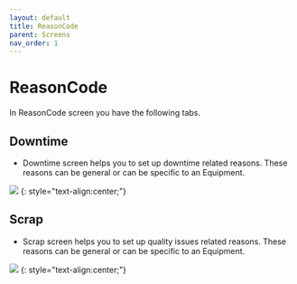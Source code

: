 ```yaml
---
layout: default
title: ReasonCode
parent: Screens
nav_order: 1
---
```

# ReasonCode

In ReasonCode screen you have the following tabs.

## Downtime
* Downtime screen helps you to set up downtime related reasons. These reasons can be general or can be specific to an Equipment.

![](../../../assets/images/screens/downtime.png)
{: style="text-align:center;"}

## Scrap
* Scrap screen helps you to set up quality issues related reasons. These reasons can be general or can be specific to an Equipment. 

![](../../../assets/images/screens/scrap.png) 
{: style="text-align:center;"}




